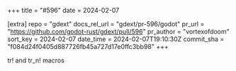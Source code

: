 +++
title = "#596"
date = 2024-02-07

[extra]
repo = "gdext"
docs_rel_url = "gdext/pr-596/godot"
pr_url = "https://github.com/godot-rust/gdext/pull/596"
pr_author = "vortexofdoom"
sort_key = 2024-02-07
date_time = 2024-02-07T19:10:30Z
commit_sha = "f084d24f0405d887726fb45a727d17e0ffc3bb98"
+++

tr! and tr_n! macros

